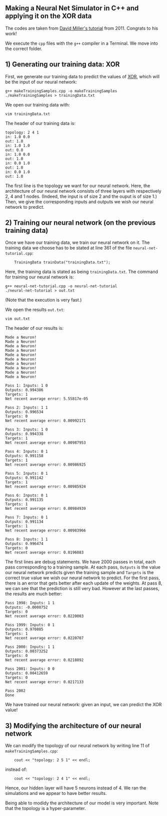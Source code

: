 ## Making a Neural Net Simulator in C++ and applying it on the XOR data

The codes are taken from [David Miller's tutorial](http://www.millermattson.com/dave/?p=54) from 2011. Congrats to his work!

We execute the `cpp` files with the `g++` compiler in a Terminal. We move into the correct folder.

## 1) Generating our training data: XOR

First, we generate our training data to predict the values of [XOR](https://en.wikipedia.org/wiki/Exclusive_or), which will be the input of our neural network:
```
g++ makeTrainingSamples.cpp -o makeTrainingSamples
./makeTrainingSamples > trainingData.txt
```

We open our training data with:
```
vim trainingData.txt
```

The header of our training data is:
```
topology: 2 4 1
in: 1.0 0.0 
out: 1.0
in: 1.0 1.0 
out: 0.0
in: 1.0 0.0 
out: 1.0
in: 0.0 1.0 
out: 1.0
in: 0.0 1.0 
out: 1.0
```
The first line is the topology we want for our neural network. Here, the architecture of our neural network consists of three layers with respectively 2, 4 and 1 nodes. (Indeed, the input is of size 2 and the ouput is of size 1.) Then, we give the corresponding inputs and outputs we wish our neural network to predict.

## 2) Training our neural network (on the previous training data)

Once we have our training data, we train our neural network on it. The training data we choose has to be stated at line 361 of the file `neural-net-tutorial.cpp`:
```
    TrainingData trainData("trainingData.txt");
```
Here, the training data is stated as being `trainingData.txt`. The command for training our neural network is:
```
g++ neural-net-tutorial.cpp -o neural-net-tutorial
./neural-net-tutorial > out.txt
```
(Note that the execution is very fast.)

We open the results `out.txt`:
```
vim out.txt
```

The header of our results is:
```
Made a Neuron!
Made a Neuron!
Made a Neuron!
Made a Neuron!
Made a Neuron!
Made a Neuron!
Made a Neuron!
Made a Neuron!
Made a Neuron!
Made a Neuron!

Pass 1: Inputs: 1 0 
Outputs: 0.994386 
Targets: 1 
Net recent average error: 5.55817e-05

Pass 2: Inputs: 1 1 
Outputs: 0.996534 
Targets: 0 
Net recent average error: 0.00992171

Pass 3: Inputs: 1 0 
Outputs: 0.994338 
Targets: 1 
Net recent average error: 0.00987953

Pass 4: Inputs: 0 1 
Outputs: 0.991158 
Targets: 1 
Net recent average error: 0.00986925

Pass 5: Inputs: 0 1 
Outputs: 0.991142 
Targets: 1 
Net recent average error: 0.00985924

Pass 6: Inputs: 0 1 
Outputs: 0.991135 
Targets: 1 
Net recent average error: 0.00984939

Pass 7: Inputs: 0 1 
Outputs: 0.991134 
Targets: 1 
Net recent average error: 0.00983966

Pass 8: Inputs: 1 1 
Outputs: 0.996474 
Targets: 0 
Net recent average error: 0.0196083
```
The first lines are debug statements. We have 2000 passes in total, each pass corresponding to a training sample. At each pass, `Outputs` is the value our neural network predicts given the training sample and `Targets` is the correct true value we wish our neural network to predict. For the first pass, there is an error that gets better after each update of the weights. At pass 8, we can see that the prediction is still very bad. However at the last passes, the results are much better:
```
Pass 1998: Inputs: 1 1 
Outputs: -0.0008752 
Targets: 0 
Net recent average error: 0.0220003

Pass 1999: Inputs: 0 1 
Outputs: 0.970885 
Targets: 1 
Net recent average error: 0.0220707

Pass 2000: Inputs: 1 1 
Outputs: 0.00373252 
Targets: 0 
Net recent average error: 0.0218892

Pass 2001: Inputs: 0 0 
Outputs: 0.00412659 
Targets: 0 
Net recent average error: 0.0217133

Pass 2002
Done
```
We have trained our neural network: given an input, we can predict the XOR value!

## 3) Modifying the architecture of our neural network

We can modify the topology of our neural network by writing line 11 of `makeTrainingSamples.cpp`:
```
	cout << "topology: 2 5 1" << endl;
```
instead of:
```
	cout << "topology: 2 4 1" << endl;
```
Hence, our hidden layer will have 5 neurons instead of 4.  We ran the simulations and we appear to have better results.

Being able to modidy the architecture of our model is very important. Note that the topology is a hyper-parameter.

